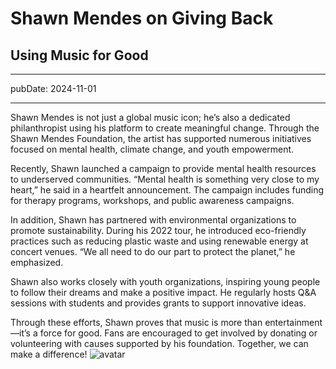 # Shawn Mendes on Giving Back
## Using Music for Good
---
pubDate: 2024-11-01

--- 

Shawn Mendes is not just a global music icon; he’s also a dedicated philanthropist using his platform to create meaningful change. Through the Shawn Mendes Foundation, the artist has supported numerous initiatives focused on mental health, climate change, and youth empowerment.

Recently, Shawn launched a campaign to provide mental health resources to underserved communities. “Mental health is something very close to my heart,” he said in a heartfelt announcement. The campaign includes funding for therapy programs, workshops, and public awareness campaigns.

In addition, Shawn has partnered with environmental organizations to promote sustainability. During his 2022 tour, he introduced eco-friendly practices such as reducing plastic waste and using renewable energy at concert venues. “We all need to do our part to protect the planet,” he emphasized.

Shawn also works closely with youth organizations, inspiring young people to follow their dreams and make a positive impact. He regularly hosts Q&A sessions with students and provides grants to support innovative ideas.

Through these efforts, Shawn proves that music is more than entertainment—it’s a force for good. Fans are encouraged to get involved by donating or volunteering with causes supported by his foundation. Together, we can make a difference!
![avatar](https://smartcdn.gprod.postmedia.digital/vancouversun/wp-content/uploads/2023/02/0218-qa-shawn-mendes_275782673.jpg?quality=90&strip=all&w=1128&h=846&type=webp&sig=CWqqGnV8EZCAWEICq3fc9A)
